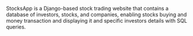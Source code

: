 StocksApp is a Django-based stock trading website that contains a database of investors, stocks, and companies, 
enabling stocks buying and money transaction and displaying it and specific investors details with SQL queries.
